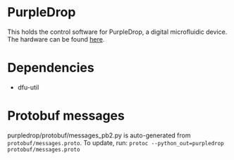 # PurpleDrop

This holds the control software for PurpleDrop, a digital microfluidic device.
The hardware can be found [here](https://github.com/uwmisl/purpledrop).

# Dependencies

- dfu-util

# Protobuf messages

purpledrop/protobuf/messages_pb2.py is auto-generated from `protobuf/messages.proto`. To update, run:
`protoc --python_out=purpledrop protobuf/messages.proto`

